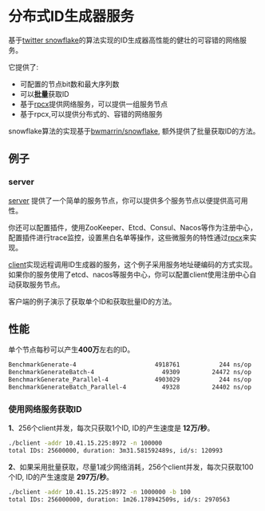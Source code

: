 # 分布式ID生成器服务

基于[twitter snowflake](https://blog.twitter.com/2010/announcing-snowflake)的算法实现的ID生成器高性能的健壮的可容错的网络服务。

它提供了:

- 可配置的节点bit数和最大序列数
- 可以**批量**获取ID
- 基于[rpcx](https://rpcx.io)提供网络服务，可以提供一组服务节点
- 基于rpcx,可以提供分布式的、容错的网络服务



snowflake算法的实现基于[bwmarrin/snowflake](https://github.com/bwmarrin/snowflake), 额外提供了批量获取ID的方法。


## 例子

### server

[server](https://github.com/rpcxio/did/tree/master/cmd/server) 提供了一个简单的服务节点，你可以提供多个服务节点以便提供高可用性。

你还可以配置插件，使用ZooKeeper、Etcd、Consul、Nacos等作为注册中心，配置插件进行trace监控，设置黑白名单等操作，这些微服务的特性通过[rpcx](https://rpcx.io)来实现。


[client](https://github.com/rpcxio/did/tree/master/cmd/client)实现远程调用ID生成器的服务，这个例子采用服务地址硬编码的方式实现。如果你的服务使用了etcd、nacos等服务中心，你可以配置client使用注册中心自动获取服务节点。

客户端的例子演示了获取单个ID和获取批量ID的方法。

## 性能

单个节点每秒可以产生**400万**左右的ID。

```sh
BenchmarkGenerate-4                 	 4918761	       244 ns/op	   4097826 ids/s	     115 B/op	       1 allocs/op
BenchmarkGenerateBatch-4            	   49309	     24472 ns/op	   4086058 ids/s	   10811 B/op	     104 allocs/op
BenchmarkGenerate_Parallel-4        	 4903029	       244 ns/op	   4093939 ids/s	      88 B/op	       0 allocs/op
BenchmarkGenerateBatch_Parallel-4   	   49328	     24402 ns/op	   4097864 ids/s	   12904 B/op	     126 allocs/op
```

### 使用网络服务获取ID

**1**、256个client并发，每次只获取1个ID, ID的产生速度是 **12万/秒**。

```sh
./bclient -addr 10.41.15.225:8972 -n 100000
total IDs: 25600000, duration: 3m31.581592489s, id/s: 120993
```

**2**、如果采用批量获取，尽量1减少网络消耗，256个client并发，每次只获取100个ID, ID的产生速度是 **297万/秒**。
```sh
./bclient -addr 10.41.15.225:8972 -n 1000000 -b 100
total IDs: 256000000, duration: 1m26.178942509s, id/s: 2970563
```